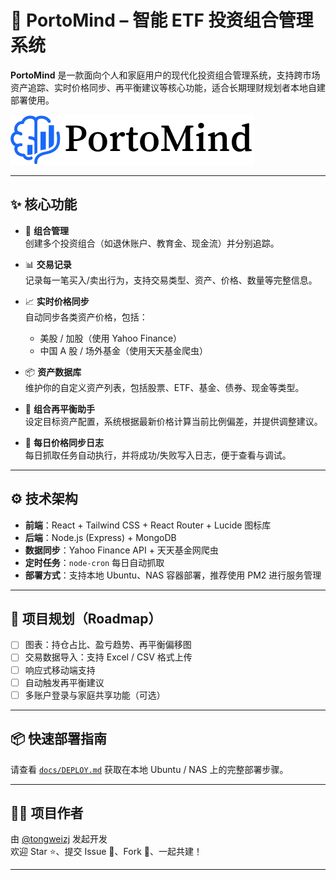 # 🧠 PortoMind – 智能 ETF 投资组合管理系统

**PortoMind** 是一款面向个人和家庭用户的现代化投资组合管理系统，支持跨市场资产追踪、实时价格同步、再平衡建议等核心功能，适合长期理财规划者本地自建部署使用。

![PortoMind Logo](./logo.png)

---

## ✨ 核心功能

- 📁 **组合管理**  
  创建多个投资组合（如退休账户、教育金、现金流）并分别追踪。

- 📊 **交易记录**  
  记录每一笔买入/卖出行为，支持交易类型、资产、价格、数量等完整信息。

- 📈 **实时价格同步**  
  自动同步各类资产价格，包括：  
  - 美股 / 加股（使用 Yahoo Finance）  
  - 中国 A 股 / 场外基金（使用天天基金爬虫）

- 📦 **资产数据库**  
  维护你的自定义资产列表，包括股票、ETF、基金、债券、现金等类型。

- 🔁 **组合再平衡助手**  
  设定目标资产配置，系统根据最新价格计算当前比例偏差，并提供调整建议。

- 📝 **每日价格同步日志**  
  每日抓取任务自动执行，并将成功/失败写入日志，便于查看与调试。

---

## ⚙️ 技术架构

- **前端**：React + Tailwind CSS + React Router + Lucide 图标库  
- **后端**：Node.js (Express) + MongoDB  
- **数据同步**：Yahoo Finance API + 天天基金网爬虫  
- **定时任务**：`node-cron` 每日自动抓取  
- **部署方式**：支持本地 Ubuntu、NAS 容器部署，推荐使用 PM2 进行服务管理

---

## 🧭 项目规划（Roadmap）

- [ ] 图表：持仓占比、盈亏趋势、再平衡偏移图  
- [ ] 交易数据导入：支持 Excel / CSV 格式上传  
- [ ] 响应式移动端支持  
- [ ] 自动触发再平衡建议  
- [ ] 多账户登录与家庭共享功能（可选）

---

## 📦 快速部署指南

请查看 [`docs/DEPLOY.md`](./docs/DEPLOY.md) 获取在本地 Ubuntu / NAS 上的完整部署步骤。

---

## 👨‍💻 项目作者

由 [@tongweizj](https://github.com/tongweizj) 发起开发  
欢迎 Star ⭐、提交 Issue 📌、Fork 🍴、一起共建！

---

